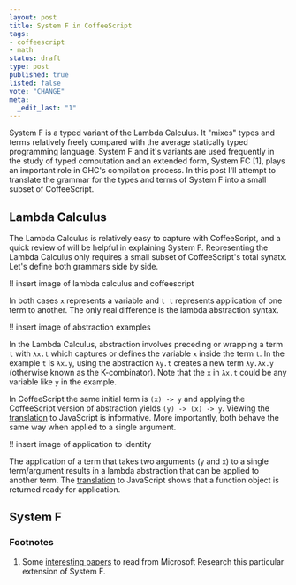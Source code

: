 ```yaml
---
layout: post
title: System F in CoffeeScript
tags:
- coffeescript
- math
status: draft
type: post
published: true
listed: false
vote: "CHANGE"
meta:
  _edit_last: "1"
---
```


System F is a typed variant of the Lambda Calculus. It "mixes" types and terms relatively freely compared with the average statically typed programming language. System F and it's variants are used frequently in the study of typed computation and an extended form, System FC [1], plays an important role in GHC's compilation process. In this post I'll attempt to translate the grammar for the types and terms of System F into a small subset of CoffeeScript.

## Lambda Calculus

The Lambda Calculus is relatively easy to capture with CoffeeScript, and a quick review of will be helpful in explaining System F. Representing the Lambda Calculus only requires a small subset of CoffeeScript's total synatx. Let's define both grammars side by side.

!! insert image of lambda calculus and coffeescript

In both cases `x` represents a variable and `t t` represents application of one term to another. The only real difference is the lambda abstraction syntax.

!! insert image of abstraction examples

In the Lambda Calculus, abstraction involves preceding or wrapping a term `t` with `λx.t` which captures or defines the variable `x` inside the term `t`. In the example `t` is `λx.y`, using the abstraction `λy.t` creates a new term `λy.λx.y` (otherwise known as the K-combinator). Note that the `x` in `λx.t` could be any variable like `y` in the example.

In CoffeeScript the same initial term is `(x) -> y` and applying the CoffeeScript version of abstraction yields `(y) -> (x) -> y`. Viewing the <a href="http://coffeescript.org/#try:(y)%20-%3E%20(x)%20-%3E%20y">translation</a> to JavaScript is informative. More importantly, both behave the same way when applied to a single argument.

!! insert image of application to identity

The application of a term that takes two arguments (`y` and `x`) to a single term/argument results in a lambda abstraction that can be applied to another term. The <a href="http://coffeescript.org/#try:console.log%20((y)%20-%3E%20(x)%20-%3E%20y)%20((x)%20-%3E%20y)">translation</a> to JavaScript shows that a function object is returned ready for application.

## System F

### Footnotes

1. Some [interesting papers](http://research.microsoft.com/en-us/um/people/simonpj/papers/ext-f/) to read from Microsoft Research this particular extension of System F.

